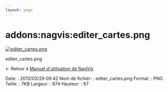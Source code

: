 ```yaml
---
layout: page
---
```


addons:nagvis:editer\_cartes.png
================================

[![editer\_cartes.png](../..//assets/media/addons/nagvis/editer_cartes.png@cache=&w=674&h=67 "editer_cartes.png")](../..//assets/media/addons/nagvis/editer_cartes.png@cache= "Afficher le fichier original")

editer\_cartes.png

← Retour à [Manuel d'utilisation de
NagVis](../../../nagios/addons/nagvis/nagvis-manuel-utilisation.html "nagios:addons:nagvis:nagvis-manuel-utilisation")

Date:
:   2013/03/29 09:42
Nom de fichier:
:   editer\_cartes.png
Format:
:   PNG
Taille:
:   7KB
Largeur:
:   674
Hauteur:
:   67

